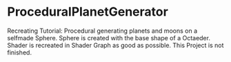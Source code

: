 # ProceduralPlanetGenerator
 Recreating Tutorial: Procedural generating planets and moons on a selfmade Sphere. Sphere is created with the base shape of a Octaeder. Shader is recreated in Shader Graph as good as possible. This Project is not finished.
